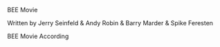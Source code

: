 BEE Movie

Written by Jerry Seinfeld & Andy Robin & Barry Marder & Spike Feresten


BEE Movie
According
